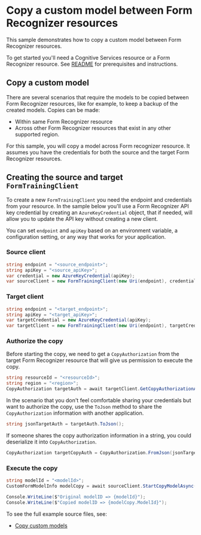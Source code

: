 # Copy a custom model between Form Recognizer resources

This sample demonstrates how to copy a custom model between Form Recognizer resources.

To get started you'll need a Cognitive Services resource or a Form Recognizer resource.  See [README][README] for prerequisites and instructions.

## Copy a custom model
There are several scenarios that require the models to be copied between Form Recognizer resources, like for example, to keep a backup of the created models.
Copies can be made:
- Within same Form Recognizer resource
- Across other Form Recognizer resources that exist in any other supported region.

For this sample, you will copy a model across Form recognizer resource. It assumes you have the credentials for both the source and the target Form Recognizer resources.

## Creating the source and target `FormTrainingClient`

To create a new `FormTrainingClient` you need the endpoint and credentials from your resource. In the sample below you'll use a Form Recognizer API key credential by creating an `AzureKeyCredential` object, that if needed, will allow you to update the API key without creating a new client.

You can set `endpoint` and `apiKey` based on an environment variable, a configuration setting, or any way that works for your application.

### Source client
```C# Snippet:FormRecognizerSample6CreateCopySourceClient
string endpoint = "<source_endpoint>";
string apiKey = "<source_apiKey>";
var credential = new AzureKeyCredential(apiKey);
var sourceClient = new FormTrainingClient(new Uri(endpoint), credential);
```

### Target client
```C# Snippet:FormRecognizerSample6CreateCopyTargetClient
string endpoint = "<target_endpoint>";
string apiKey = "<target_apiKey>";
var targetCredential = new AzureKeyCredential(apiKey);
var targetClient = new FormTrainingClient(new Uri(endpoint), targetCredential);
```

### Authorize the copy
Before starting the copy, we need to get a `CopyAuthorization` from the target Form Recognizer resource that will give us permission to execute the copy.
```C# Snippet:FormRecognizerSample6GetCopyAuthorization
string resourceId = "<resourceId>";
string region = "<region>";
CopyAuthorization targetAuth = await targetClient.GetCopyAuthorizationAsync(resourceId, region);
```

In the scenario that you don't feel comfortable sharing your credentials but want to authorize the copy, use the `ToJson` method to share the `CopyAuthorization` information with another application.
```C# Snippet:FormRecognizerSample6ToJson
string jsonTargetAuth = targetAuth.ToJson();
```

If someone shares the copy authorization information in a string, you could deserialize it into `CopyAuthorization`. 
```C# Snippet:FormRecognizerSample6FromJson
CopyAuthorization targetCopyAuth = CopyAuthorization.FromJson(jsonTargetAuth);
```

### Execute the copy
```C# Snippet:FormRecognizerSample6CopyModel
string modelId = "<modelId>";
CustomFormModelInfo modelCopy = await sourceClient.StartCopyModelAsync(modelId, targetCopyAuth).WaitForCompletionAsync();

Console.WriteLine($"Original modelID => {modelId}");
Console.WriteLine($"Copied modelID => {modelCopy.ModelId}");
```


To see the full example source files, see:
* [Copy custom models](https://github.com/Azure/azure-sdk-for-net/blob/master/sdk/formrecognizer/Azure.AI.FormRecognizer/tests/samples/Sample7_CopyModel.cs)

[README]: https://github.com/Azure/azure-sdk-for-net/tree/master/sdk/formrecognizer/Azure.AI.FormRecognizer#getting-started